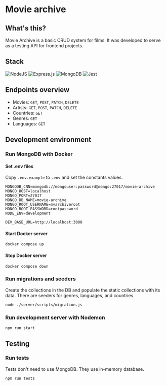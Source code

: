 # Movie archive

## What's this?

Movie Archive is a basic CRUD system for films. It was developed to serve as a testing API for frontend projects.

## Stack
![NodeJS](https://img.shields.io/badge/node.js-6DA55F?style=for-the-badge&logo=node.js&logoColor=white)
![Express.js](https://img.shields.io/badge/express.js-%23404d59.svg?style=for-the-badge&logo=express&logoColor=%2361DAFB)
![MongoDB](https://img.shields.io/badge/MongoDB-%234ea94b.svg?style=for-the-badge&logo=mongodb&logoColor=white)
![Jest](https://img.shields.io/badge/-jest-%23C21325?style=for-the-badge&logo=jest&logoColor=white)

## Endpoints overview
- Movies: `GET`, `POST`, `PATCH`, `DELETE`
- Artists: `GET`, `POST`, `PATCH`, `DELETE`
- Countries: `GET`
- Genres: `GET`
- Languages: `GET`

## Development environment

### Run MongoDB with Docker

#### Set .env files

Copy `.env.example` to `.env` and set the constants values.

```
MONGODB_CNN=mongodb://mongouser:password@mongo:27017/movie-archive            
MONGO_HOST=localhost
MONGO_PORT=27017
MONGO_DB_NAME=movie-archive
MONGO_ROOT_USERNAME=mvarchiveroot
MONGO_ROOT_PASSWORD=rootpassword
NODE_ENV=development

DEV_BASE_URL=http://localhost:3000
```

#### Start Docker server

```
docker compose up
```

#### Stop Docker server

```
docker compose down
```

### Run migrations and seeders

Create the collections in the DB and populate the static collections with its data.
There are seeders for genres, languages, and countries.

```
node ./server/scripts/migration.js
```

### Run development server with Nodemon

```
npm run start
```

## Testing

### Run tests

Tests don't need to use MongoDB. They use in-memory database.

```
npm run tests
```
